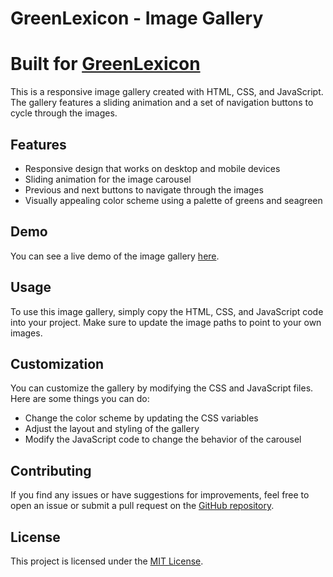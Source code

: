 # GreenLexicon - Image Gallery

# Built for [GreenLexicon](https://github.com/GunaPalanivel/GreenLexicon.git)

This is a responsive image gallery created with HTML, CSS, and JavaScript. The gallery features a sliding animation and a set of navigation buttons to cycle through the images.

## Features

- Responsive design that works on desktop and mobile devices
- Sliding animation for the image carousel
- Previous and next buttons to navigate through the images
- Visually appealing color scheme using a palette of greens and seagreen

## Demo

You can see a live demo of the image gallery [here](https://green-lexicon-image-gallery.vercel.app/).

## Usage

To use this image gallery, simply copy the HTML, CSS, and JavaScript code into your project. Make sure to update the image paths to point to your own images.

## Customization

You can customize the gallery by modifying the CSS and JavaScript files. Here are some things you can do:

- Change the color scheme by updating the CSS variables
- Adjust the layout and styling of the gallery
- Modify the JavaScript code to change the behavior of the carousel

## Contributing

If you find any issues or have suggestions for improvements, feel free to open an issue or submit a pull request on the [GitHub repository](https://github.com/GunaPalanivel/GreenLexicon--Image-Gallery.git).

## License

This project is licensed under the [MIT License](LICENSE).
